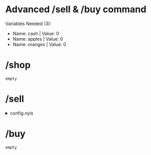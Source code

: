 # Advanced /sell & /buy command
Variables Needed (3): <br>
- Name: cash | Value: 0
- Name: apples | Value: 0
- Name: oranges | Value: 0

# /shop
```
empty 
```

# /sell
<details> <summary> config.nyls </summary>

command name: sell.
description: sell your items. 
### option 1
- Name: item
- Type: Text
- ✅ Predefined Choices

- choice 1
 - Name: Apple [$5 Each]
 - Value: apples-5

- choice 2
 - Name: Oranges [$10 Each] 
 - Value: oranges-10

Option values follow the format:
variableName-sellValue.

### option 2
- Name: amount
- Type: Text
- ❌ Predefined Choices

### code:
```
empty
```

</details>

# /buy
```
empty
```

